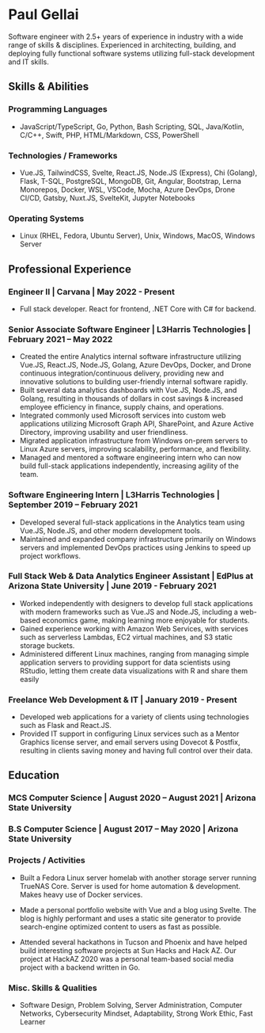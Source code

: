 # Paul Gellai

Software engineer with 2.5+ years of experience in industry with a wide range of skills & disciplines. Experienced in architecting, building, and deploying fully functional software systems utilizing full-stack development and IT skills.

## Skills & Abilities

### Programming Languages
- JavaScript/TypeScript, Go, Python, Bash Scripting, SQL, Java/Kotlin, C/C++, Swift, PHP, HTML/Markdown, CSS, PowerShell

### Technologies / Frameworks

- Vue.JS, TailwindCSS, Svelte, React.JS, Node.JS (Express), Chi (Golang), Flask, T-SQL, PostgreSQL, MongoDB, Git, Angular, Bootstrap, Lerna Monorepos, Docker, WSL, VSCode, Mocha, Azure DevOps, Drone CI/CD, Gatsby, Nuxt.JS, SvelteKit, Jupyter Notebooks

### Operating Systems

- Linux (RHEL, Fedora, Ubuntu Server), Unix, Windows, MacOS, Windows Server

## Professional Experience

### Engineer II | Carvana | May 2022 - Present

- Full stack developer. React for frontend, .NET Core with C# for backend.

### Senior Associate Software Engineer | L3Harris Technologies | February 2021 – May 2022

- Created the entire Analytics internal software infrastructure utilizing Vue.JS, React.JS, Node.JS, Golang, Azure DevOps, Docker, and Drone continuous integration/continuous delivery, providing new and innovative solutions to building user-friendly internal software rapidly.
- Built several data analytics dashboards with Vue.JS, Node.JS, and Golang, resulting in thousands of dollars in cost savings & increased employee efficiency in finance, supply chains, and operations.
- Integrated commonly used Microsoft services into custom web applications utilizing Microsoft Graph API, SharePoint, and Azure Active Directory, improving usability and user friendliness.
- Migrated application infrastructure from Windows on-prem servers to Linux Azure servers, improving scalability, performance, and flexibility.
- Managed and mentored a software engineering intern who can now build full-stack applications independently, increasing agility of the team.

### Software Engineering Intern | L3Harris Technologies | September 2019 – February 2021

- Developed several full-stack applications in the Analytics team using Vue.JS, Node.JS, and other modern development tools.
- Maintained and expanded company infrastructure primarily on Windows servers and implemented DevOps practices using Jenkins to speed up project workflows.

### Full Stack Web & Data Analytics Engineer Assistant | EdPlus at Arizona State University | June 2019 - February 2021

- Worked independently with designers to develop full stack applications with modern frameworks such as Vue.JS and Node.JS, including a web-based economics game, making learning more enjoyable for students.
- Gained experience working with Amazon Web Services, with services such as serverless Lambdas, EC2 virtual machines, and S3 static storage buckets.
- Administered different Linux machines, ranging from managing simple application servers to providing support for data scientists using RStudio, letting them create data visualizations with R and share them easily

### Freelance Web Development & IT | January 2019 - Present

- Developed web applications for a variety of clients using technologies such as Flask and React.JS.
- Provided IT support in configuring Linux services such as a Mentor Graphics license server, and email servers using Dovecot & Postfix, resulting in clients saving money and having full control over their data.

## Education

### MCS Computer Science | August 2020 – August 2021 | Arizona State University

### B.S Computer Science | August 2017 – May 2020 | Arizona State University

### Projects / Activities

- Built a Fedora Linux server homelab with another storage server running TrueNAS Core. Server is used for home automation & development. Makes heavy use of Docker services.

- Made a personal portfolio website with Vue and a blog using Svelte. The blog is highly performant and uses a static site generator to provide search-engine optimized content to users as fast as possible.

- Attended several hackathons in Tucson and Phoenix and have helped build interesting software projects at Sun Hacks and Hack AZ. Our project at HackAZ 2020 was a personal team-based social media project with a backend written in Go.

### Misc. Skills & Qualities
- Software Design, Problem Solving, Server Administration, Computer Networks, Cybersecurity Mindset, Adaptability, Strong Work Ethic, Fast Learner
